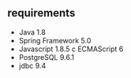 # 

## requirements

- Java 1.8
- Spring Framework 5.0
- Javascript 1.8.5 с ECMAScript 6
- PostgreSQL 9.6.1
- jdbc 9.4